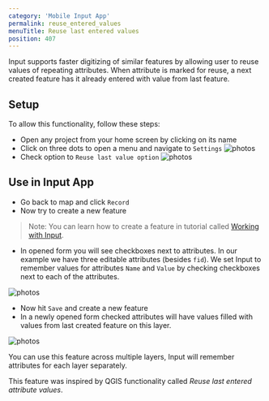 ```yaml
---
category: 'Mobile Input App'
permalink: reuse_entered_values
menuTitle: Reuse last entered values
position: 407
---
```


Input supports faster digitizing of similar features by allowing user to reuse values of repeating 
attributes. When attribute is marked for reuse, a next created feature has it already entered 
with value from last feature.

## Setup 

To allow this functionality, follow these steps:

 - Open any project from your home screen by clicking on its name
 - Click on three dots to open a menu and navigate to `Settings`
![photos](images/input_more_icon.png)
 - Check option to `Reuse last value option`
![photos](images/reuse_last_value_option.png)

## Use in Input App

 - Go back to map and click `Record`
 - Now try to create a new feature

 > Note: You can learn how to create a feature in tutorial called [Working with Input](../guides/input-tour).

 - In opened form you will see checkboxes next to attributes. In our example we have three editable attributes (besides `fid`). We set Input to remember values for attributes `Name` and `Value` by checking checkboxes next to each of the attributes.

![photos](images/reuse_last_values_digitize_before.png)

 - Now hit `Save` and create a new feature
 - In a newly opened form checked attributes will have values filled with values from last created feature on this layer.

![photos](images/reuse_last_values_digitize_after.png)

You can use this feature across multiple layers, Input will remember attributes for each layer separately.


This feature was inspired by QGIS functionality called _Reuse last entered attribute values_.
